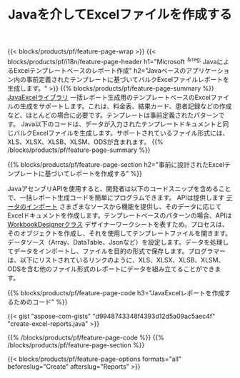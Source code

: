 ﻿---
title: Javaを介してExcelファイルを作成する
url: /ja/java/assembly/
description: Javaスプレッドシートライブラリを使用して、テンプレートシートからMicrosoftExcelスプレッドシートを生成します
---
{{< blocks/products/pf/feature-page-wrap >}}
{{< blocks/products/pf/i18n/feature-page-header h1="Microsoft <sup>＆reg; </sup>JavaによるExcelテンプレートベースのレポート作成" h2="Javaベースのアプリケーション内の事前定義されたテンプレートに基づいてバルクExcelファイルレポートを生成します。" >}}
{{% blocks/products/pf/feature-page-summary %}}
[JavaExcelライブラリ](/cells/java/) 一括レポート生成用のテンプレートベースのExcelファイルの生成をサポートします。これは、料金表、結果カード、患者記録などの作成など、ほとんどの場合に必要です。テンプレートは事前定義されたパターンです。 Java以下のコードは、データが入力されたテンプレートドキュメントと同じバルクExcelファイルを生成します。サポートされているファイル形式には、XLS、XLSX、XLSB、XLSM、ODSが含まれます。
{{% /blocks/products/pf/feature-page-summary %}}

{{% blocks/products/pf/feature-page-section h2="事前に設計されたExcelテンプレートに基づいてレポートを作成する" %}}

JavaアセンブリAPIを使用すると、開発者は以下のコードスニップを含めることで、一括レポート生成コードを簡単にプログラムできます。 APIは提供します [データのインポート](https://docs.aspose.com/cells/java/import-and-export-data/) さまざまなソースから機能を提供し、そのデータに応じてExcelドキュメントを作成します。テンプレートベースのパターンの場合、APIは [WorkbookDesignerクラス](https://reference.aspose.com/cells/java/com.aspose.cells/WorkbookDesigner) デザイナーワークシートを表すため。プロセスは、そのオブジェクトを作成し、それを使用してテンプレートファイルを開きます。データソース（Array、DataTable、Jsonなど）を設定します。データを処理してデータをインポートし、ファイルを目的の形式で保存します。プログラマーは、以下にリストされているリンクのように、XLS、XLSX、XLSB、XLSM、ODSを含む他のファイル形式のレポートにデータを組み立てることができます。



{{% blocks/products/pf/feature-page-code h3="JavaExcelレポートを作成するためのコード" %}}

{{< gist "aspose-com-gists" "d9948743348f4393d12d5a09ac5aec4f" "create-excel-reports.java" >}}

{{% /blocks/products/pf/feature-page-code %}}
{{% /blocks/products/pf/feature-page-section %}}

{{< blocks/products/pf/feature-page-options formats="all" beforeslug="Create" afterslug="Reports" >}}
